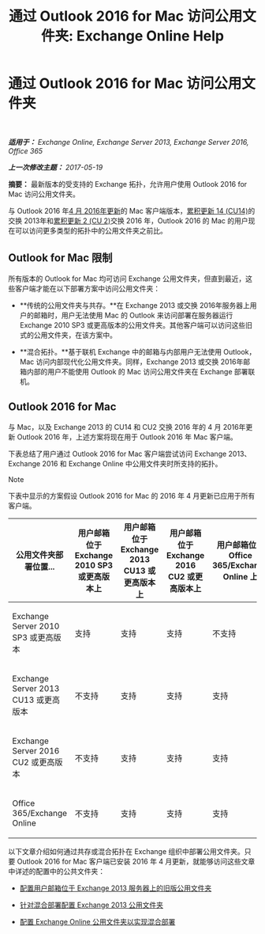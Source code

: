 ﻿---
title: '通过 Outlook 2016 for Mac 访问公用文件夹: Exchange Online Help'
TOCTitle: 通过 Outlook 2016 for Mac 访问公用文件夹
ms:assetid: bc9b8226-bd8b-4edc-882b-4f19cfe118eb
ms:mtpsurl: https://technet.microsoft.com/zh-cn/library/Mt788631(v=EXCHG.150)
ms:contentKeyID: 74115500
ms.date: 05/23/2018
mtps_version: v=EXCHG.150
ms.translationtype: MT
---

# 通过 Outlook 2016 for Mac 访问公用文件夹

 

_**适用于：** Exchange Online, Exchange Server 2013, Exchange Server 2016, Office 365_

_**上一次修改主题：** 2017-05-19_

**摘要：** 最新版本的受支持的 Exchange 拓扑，允许用户使用 Outlook 2016 for Mac 访问公用文件夹。

与 Outlook 2016 年[4 月 2016年更新](https://go.microsoft.com/fwlink/?linkid=829202)的 Mac 客户端版本，[累积更新 14 (CU14)](https://go.microsoft.com/fwlink/p/?linkid=849432)的交换 2013年和[累积更新 2 (CU 2)](https://go.microsoft.com/fwlink/p/?linkid=849793)交换 2016 年，Outlook 2016 的 Mac 的用户现在可以访问更多类型的拓扑中的公用文件夹之前比。

## Outlook for Mac 限制

所有版本的 Outlook for Mac 均可访问 Exchange 公用文件夹，但直到最近，这些客户端才能在以下部署方案中访问公用文件夹：

  - **传统的公用文件夹与共存。**在 Exchange 2013 或交换 2016年服务器上用户的邮箱时，用户无法使用 Mac 的 Outlook 来访问部署在服务器运行 Exchange 2010 SP3 或更高版本的公用文件夹。其他客户端可以访问这些旧式的公用文件夹，在该方案中。

  - **混合拓扑。**基于联机 Exchange 中的邮箱与内部用户无法使用 Outlook，Mac 访问内部现代化公用文件夹。同样，Exchange 2013 或交换 2016年邮箱内部的用户不能使用 Outlook 的 Mac 访问公用文件夹在 Exchange 部署联机。

## Outlook 2016 for Mac

与 Mac，以及 Exchange 2013 的 CU14 和 CU2 交换 2016 年的 4 月 2016年更新 Outlook 2016 年，上述方案将现在用于 Outlook 2016 年 Mac 客户端。

下表总结了用户通过 Outlook 2016 for Mac 客户端尝试访问 Exchange 2013、Exchange 2016 和 Exchange Online 中公用文件夹时所支持的拓扑。

> [!NOTE]  
> 下表中显示的方案假设 Outlook 2016 for Mac 的 2016 年 4 月更新已应用于所有客户端。



<table>
<colgroup>
<col style="width: 20%" />
<col style="width: 20%" />
<col style="width: 20%" />
<col style="width: 20%" />
<col style="width: 20%" />
</colgroup>
<thead>
<tr class="header">
<th>公用文件夹部署位置...</th>
<th>用户邮箱位于 Exchange 2010 SP3 或更高版本上</th>
<th>用户邮箱位于 Exchange 2013 CU13 或更高版本上</th>
<th>用户邮箱位于 Exchange 2016 CU2 或更高版本上</th>
<th>用户邮箱位于 Office 365/Exchange Online 上</th>
</tr>
</thead>
<tbody>
<tr class="odd">
<td><p>Exchange Server 2010 SP3 或更高版本</p></td>
<td><p>支持</p></td>
<td><p>支持</p></td>
<td><p>支持</p></td>
<td><p>不支持</p></td>
</tr>
<tr class="even">
<td><p>Exchange Server 2013 CU13 或更高版本</p></td>
<td><p>不支持</p></td>
<td><p>支持</p></td>
<td><p>支持</p></td>
<td><p>支持</p></td>
</tr>
<tr class="odd">
<td><p>Exchange Server 2016 CU2 或更高版本</p></td>
<td><p>不支持</p></td>
<td><p>支持</p></td>
<td><p>支持</p></td>
<td><p>支持</p></td>
</tr>
<tr class="even">
<td><p>Office 365/Exchange Online</p></td>
<td><p>不支持</p></td>
<td><p>支持</p></td>
<td><p>支持</p></td>
<td><p>支持</p></td>
</tr>
</tbody>
</table>


以下文章介绍如何通过共存或混合拓扑在 Exchange 组织中部署公用文件夹。只要 Outlook 2016 for Mac 客户端已安装 2016 年 4 月更新，就能够访问这些文章中详述的配置中的公共文件夹：

  - [配置用户邮箱位于 Exchange 2013 服务器上的旧版公用文件夹](configure-legacy-public-folders-where-user-mailboxes-are-on-exchange-2013-servers-exchange-2013-help.md)

  - [针对混合部署配置 Exchange 2013 公用文件夹](configure-exchange-2013-public-folders-for-a-hybrid-deployment-exchange-2013-help.md)

  - [配置 Exchange Online 公用文件夹以实现混合部署](configure-exchange-online-public-folders-for-a-hybrid-deployment-exchange-2013-help.md)

